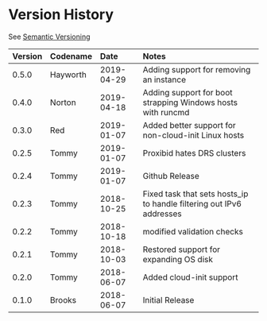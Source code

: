 # Version History

See [Semantic Versioning](http://semver.org/spec/v2.0.0.html)

|Version|Codename|Date      |Notes                                                               |
|:------|:-------|:---------|:-------------------------------------------------------------------|
|0.5.0  |Hayworth|2019-04-29|Adding support for removing an instance                             |
|0.4.0  |Norton  |2019-04-18|Adding support for boot strapping Windows hosts with runcmd         |
|0.3.0  |Red     |2019-01-07|Added better support for non-cloud-init Linux hosts                 |
|0.2.5  |Tommy   |2019-01-07|Proxibid hates DRS clusters                                         |
|0.2.4  |Tommy   |2019-01-07|Github Release                                                      |
|0.2.3  |Tommy   |2018-10-25|Fixed task that sets hosts_ip to handle filtering out IPv6 addresses|
|0.2.2  |Tommy   |2018-10-18|modified validation checks                                          |
|0.2.1  |Tommy   |2018-10-03|Restored support for expanding OS disk                              |
|0.2.0  |Tommy   |2018-06-07|Added cloud-init support                                            |
|0.1.0  |Brooks  |2018-06-07|Initial Release                                                     |
